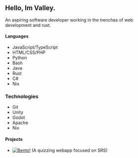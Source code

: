 ## Hello, Im Valley.
An aspiring software developer working in the trenches of web development and rust.
#### Languages
- JavaScript/TypeScript
- HTML/CSS/PHP
- Python
- Bash
- Java
- Rust
- C#
- Nix
### Technologies
- Git
- Unity
- Godot
- Apache
- Nix
#### Projects
- [![Bento!](https://bento-app.uk)](https://github.com/Bitfeller/Bento/) (A quizzing webapp focused on SRS)
<!--
**IffyDeathValley99/IffyDeathValley99** is a ✨ _special_ ✨ repository because its `README.md` (this file) appears on your GitHub profile.

Here are some ideas to get you started:

- 🔭 I’m currently working on ...
- 🌱 I’m currently learning ...
- 👯 I’m looking to collaborate on ...
- 🤔 I’m looking for help with ...
- 💬 Ask me about ...
- 📫 How to reach me: ...
- 😄 Pronouns: ...
- ⚡ Fun fact: ...
-->
